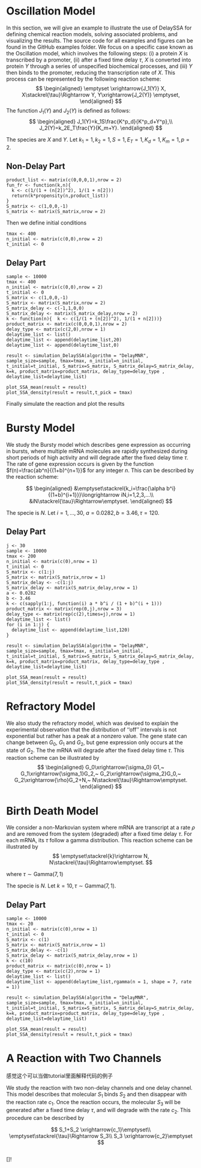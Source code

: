 # Oscillation Model
In this section, we will give an example to illustrate the use of DelaySSA for defining chemical reaction models, solving associated problems, and visualizing the results. The source code for all examples and figures can be found in the GitHub examples folder. We focus on a specific case known as the Oscillation model, which involves the following steps: (i) a protein $X$ is transcribed by a promoter, (ii) after a fixed time delay $\tau$, $X$ is converted into protein $Y$ through a series of unspecified biochemical processes, and (iii) $Y$ then binds to the promoter, reducing the transcription rate of $X$. This process can be represented by the following reaction scheme:
$$
\begin{aligned}
\emptyset \xrightarrow{J_1(Y)} X,
X\stackrel{\tau}\Rightarrow Y,
Y\xrightarrow{J_2(Y)} \emptyset,
\end{aligned}
$$
The function $J_1(Y)$ and $J_2(Y)$ is defined as follows:
$$
\begin{aligned}
J_1(Y)=k_1S\frac{K^p_d}{K^p_d+Y^p},\\
J_2(Y)=k_2E_T\frac{Y}{K_m+Y}.
\end{aligned}
$$


The species are $X$ and $Y$. Let $k_1=1,k_2=1,S=1,E_T=1,K_d=1,K_m=1,p=2.$

## Non-Delay Part
```
product_list <- matrix(c(0,0,0,1),nrow = 2)
fun_fr <- function(k,n){
  k <- c(1/(1 + (n[2])^2), 1/(1 + n[2]))
  return(k*propensity(n,product_list))
}
S_matrix <- c(1,0,0,-1)
S_matrix <- matrix(S_matrix,nrow = 2)
```

Then we define initial conditions
```
tmax <- 400
n_initial <- matrix(c(0,0),nrow = 2)
t_initial <- 0
```
## Delay Part
```
sample <- 10000
tmax <- 400
n_initial <- matrix(c(0,0),nrow = 2)
t_initial <- 0
S_matrix <- c(1,0,0,-1)
S_matrix <- matrix(S_matrix,nrow = 2) 
S_matrix_delay <- c(-1,1,0,0)
S_matrix_delay <- matrix(S_matrix_delay,nrow = 2)
k <- function(n){  k <- c(1/(1 + (n[2])^2), 1/(1 + n[2]))}
product_matrix <- matrix(c(0,0,0,1),nrow = 2)
delay_type <- matrix(c(2,0),nrow = 1)
delaytime_list <- list()
delaytime_list <- append(delaytime_list,20)
delaytime_list <- append(delaytime_list,0)

result <- simulation_DelaySSA(algorithm = "DelayMNR", sample_size=sample, tmax=tmax, n_initial=n_initial, t_initial=t_initial, S_matrix=S_matrix, S_matrix_delay=S_matrix_delay, k=k, product_matrix=product_matrix, delay_type=delay_type , delaytime_list=delaytime_list)

plot_SSA_mean(result = result)
plot_SSA_density(result = result,t_pick = tmax)
```

Finally simulate the reaction and plot the results

# Bursty Model

We study the Bursty model which describes gene expression as occurring in bursts, where multiple mRNA molecules are rapidly synthesized during short periods of high activity and will degrade after the fixed delay time $\tau$. The rate of gene expression occurs is given by the function $f(n)=\frac{ab^n}{(1+b)^{n+1}}$ for any integer $n$. This can be described by the reaction scheme:

$$
\begin{aligned}
&\emptyset\stackrel{k_i=\frac{\alpha b^i}{(1+b)^{i+1}}}\longrightarrow iN,i=1,2,3,...\\ &iN\stackrel{\tau}\Rightarrow\emptyset.
\end{aligned}
$$

The specie is $N$. Let $i=1,\ldots,30,~a=0.0282,b=3.46,\tau=120.$

## Delay Part
```
j <- 30
sample <- 10000
tmax <- 200
n_initial <- matrix(c(0),nrow = 1)
t_initial <- 0
S_matrix <- c(1:j)
S_matrix <- matrix(S_matrix,nrow = 1) 
S_matrix_delay <- -c(1:j)
S_matrix_delay <- matrix(S_matrix_delay,nrow = 1)
a <- 0.0282
b <- 3.46
k <- c(sapply(1:j, function(i) a * b^i / (1 + b)^(i + 1)))
product_matrix <- matrix(rep(0,j),nrow = 3)
delay_type <- matrix(rep(c(2),times=j),nrow = 1)
delaytime_list <- list()
for (i in 1:j) {
  delaytime_list <- append(delaytime_list,120) 
}

result <- simulation_DelaySSA(algorithm = "DelayMNR", sample_size=sample, tmax=tmax, n_initial=n_initial, t_initial=t_initial, S_matrix=S_matrix, S_matrix_delay=S_matrix_delay, k=k, product_matrix=product_matrix, delay_type=delay_type , delaytime_list=delaytime_list)

plot_SSA_mean(result = result)
plot_SSA_density(result = result,t_pick = tmax)
```

# Refractory Model
We also study the refractory model, which was devised to explain the experimental observation that the distribution of ‘‘off’’ intervals is not exponential but rather has a peak at a nonzero value. The gene state can change between $G_0$, $G_1$ and $G_2$, but gene expression only occurs at the state of $G_2$. The the mRNA will degrade after the fixed delay time $\tau$. This reaction scheme can be illustrated by
$$
\begin{aligned}
G_0\xrightarrow{\sigma_0} G1,~
G_1\xrightarrow{\sigma_1}G_2,~
G_2\xrightarrow{\sigma_2}G_0,~
G_2\xrightarrow{\rho}G_2+N,~
N\stackrel{\tau}\Rightarrow\emptyset.
\end{aligned}
$$

# Birth Death Model
We consider a non-Markovian system where mRNA are transcript at a rate $\rho$ and are removed from the system (degraded) after a fixed time delay $\tau$. For each mRNA, its $\tau$ follow a gamma distribution. This reaction scheme can be illustrated by
$$
\emptyset\stackrel{k}\rightarrow N, 
N\stackrel{\tau}\Rightarrow\emptyset.
$$

where $\tau\sim\text{Gamma}(7,1)$

The specie is $N$. Let $k=10, \tau\sim\text{Gamma}(7,1).$

## Delay Part
```
sample <- 10000
tmax <- 20
n_initial <- matrix(c(0),nrow = 1)
t_initial <- 0
S_matrix <- c(1)
S_matrix <- matrix(S_matrix,nrow = 1) 
S_matrix_delay <- -c(1)
S_matrix_delay <- matrix(S_matrix_delay,nrow = 1)
k <- c(10)
product_matrix <- matrix(c(0),nrow = 1)
delay_type <- matrix(c(2),nrow = 1)
delaytime_list <- list()
delaytime_list <- append(delaytime_list,rgamma(n = 1, shape = 7, rate = 1))

result <- simulation_DelaySSA(algorithm = "DelayMNR", sample_size=sample, tmax=tmax, n_initial=n_initial, t_initial=t_initial, S_matrix=S_matrix, S_matrix_delay=S_matrix_delay, k=k, product_matrix=product_matrix, delay_type=delay_type , delaytime_list=delaytime_list)

plot_SSA_mean(result = result)
plot_SSA_density(result = result,t_pick = tmax)
```

# A Reaction with Two Channels
感觉这个可以当做tutorial里面解释代码的例子

We study the reaction with two non-delay channels and one delay channel. This model describes that molecular $S_1$ binds $S_2$ and then disappear with the reaction rate $c_1$. Once the reaction occurs, the molecular $S_3$ will be generated after a fixed time delay $\tau$, and will degrade with the rate $c_2$. This procedure can be described by

$$
S_1+S_2 \xrightarrow{c_1}\emptyset\\
\emptyset\stackrel{\tau}\Rightarrow S_3\\
S_3 \xrightarrow{c_2}\emptyset
$$

```

```

[]!





